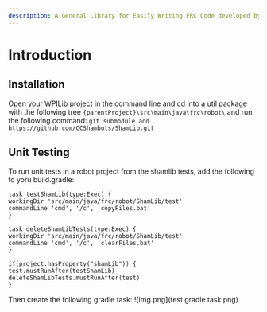 ```yaml
---
description: A General Library for Easily Writing FRC Code developed by FRC Team 5907
---
```


# Introduction

## Installation
Open your WPILib project in the command line and cd into a util package with the following tree `{parentProject}\src\main\java\frc\robot\` and run the following command: `git submodule add https://github.com/CCShambots/ShamLib.git`


[//]: # (## Documentation)

[//]: # (Here is a link to the full documentation for the SMF - [Documentation]&#40;https://jbfit2014.gitbook.io/frc-smf-documentation/&#41;)


## Unit Testing

To run unit tests in a robot project from the shamlib tests, add the following to yoru build.gradle: 
```
task testShamLib(type:Exec) {
workingDir 'src/main/java/frc/robot/ShamLib/test'
commandLine 'cmd', '/c', 'copyFiles.bat'
}

task deleteShamLibTests(type:Exec) {
workingDir 'src/main/java/frc/robot/ShamLib/test'
commandLine 'cmd', '/c', 'clearFiles.bat'
}

if(project.hasProperty("shamLib")) {
test.mustRunAfter(testShamLib)
deleteShamLibTests.mustRunAfter(test)
}
```

Then create the following gradle task:
![img.png](test gradle task.png)
